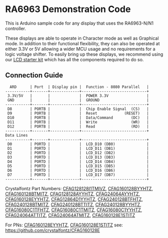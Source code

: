 # RA6963 Demonstration Code
This is Arduino sample code for any display that uses the RA6963-N/N1 controller.

These displays are able to operate in Character mode as well as Graphical mode.
In addition to their functional flexibility, they can also be operated at either 3.3V or 5V allowing a wider MCU usage and no requirements for a logic voltage shifter. To easily bring up these displays, we recommend using our [LCD starter kit](https://www.crystalfontz.com/product/devkit001-lcd-starter-kit-with-potentiometer) which has all the components required to do so.




## Connection Guide
```
  ARD      | Port  | Display pin |  Function - 8080 Parallel   |
-----------+-------+-------------+-----------------------------+
 3.3V/5V   |       |             |  POWER 3.3V                 |
 GND       |       |             |  GROUND                     |
-----------+-------+-------------+-----------------------------+
 D8        | PORTB |             |  Chip Enable Signal  (CS)   |
 D9        | PORTB |             |  Reset            (RESET)   |
 D10       | PORTB |             |  Data/Command        (DC)   |
 D11       | PORTB |             |  Write               (WR)   |
 D12       | PORTB |             |  Read                (RD)   |
-----------+-------+-------------+-----------------------------+
Data Lines
-----------+-------+-------------+-----------------------------+
 D0        | PORTD |             |  LCD_D10 (DB0)              |
 D1        | PORTD |             |  LCD_D11 (DB1)              |
 D2        | PORTD |             |  LCD_D12 (DB2)              |
 D3        | PORTD |             |  LCD_D13 (DB3)              |
 D4        | PORTD |             |  LCD_D14 (DB4)              |
 D5        | PORTD |             |  LCD_D15 (DB5)              |
 D6        | PORTD |             |  LCD_D16 (DB6)              |
 D7        | PORTD |             |  LCD_D17 (DB7)              |
-----------+-------+-------------+-----------------------------+
```


Crystalfontz Part Numbers:
[CFAG128128I1TMIVZ](https://www.crystalfontz.com/product/cfag128128i1tmivz-128x128-stn-blue-graphic-lcd-display), 
[CFAG160128BYYHTZ](https://www.crystalfontz.com/product/cfag160128byyhtz-sunlight-readable-160x128-lcd), 
[CFAG160128BTMITZ](https://www.crystalfontz.com/product/cfag160128btmitz-graphical-160x128-display-module-lcd), 
[CFAG128128AYYHTZ](https://www.crystalfontz.com/product/cfag128128ayyhtz-128x128-graphic-lcd), 
[CFAG24064AYYHTZ](https://www.crystalfontz.com/product/cfag24064ayyhtz-240x64-lcd-module-graphical), 
[CFAG160128EYYHTZ](https://www.crystalfontz.com/product/cfag160128eyyhtz-lcd-160x128-display-module), 
[CFAG12864D1YYHTZ](https://www.crystalfontz.com/product/cfag12864d1yyhtz-sunlight-readable-graphic-lcd), 
[CFAG240128BTFHTZ](https://www.crystalfontz.com/product/cfag240128btfhtz-graphic-lcd-240x128-display-module), 
[CFAG240128BTMITZ](https://www.crystalfontz.com/product/cfag240128btmitz-lcd-module-graphical-240x128), 
[CFAG240128BTTITZ](https://www.crystalfontz.com/product/cfag240128bttitz-240x128-graphic-lcd), 
[CFAG240128BYYHTZ](https://www.crystalfontz.com/product/cfag240128byyhtz-lcd-module-graphical-240x128), 
[CFAG16080C1TFHTZ](https://www.crystalfontz.com/product/cfag16080c1tfhtz-160x80-graphic-lcd-module), 
[CFAG16080C1TMITZ](https://www.crystalfontz.com/product/cfag16080c1tfhtz-160x80-graphic-lcd-module), 
[CFAG16080C1YYHTZ](https://www.crystalfontz.com/product/cfag16080c1yyhtz-160x80-lcd-graphical), 
[CFAG24064ATTITZ](https://www.crystalfontz.com/product/cfag24064attitz-240x64-display-module-graphic), 
[CFAG24064ATMITZ](https://www.crystalfontz.com/product/cfag24064atmitz-240x64-graphic-lcd), 
[CFAG160128E1STITZ](https://www.crystalfontz.com/product/cfag160128e1stitz-white-on-dark-blue-160x128-graphic-lcd)

For PNs: [CFAG160128EYYHTZ](https://www.crystalfontz.com/product/cfag160128eyyhtz-lcd-160x128-display-module), [CFAG160128E1STITZ](https://www.crystalfontz.com/product/cfag160128e1stitz-white-on-dark-blue-160x128-graphic-lcd)
see: https://github.com/crystalfontz/CFAG160128E
